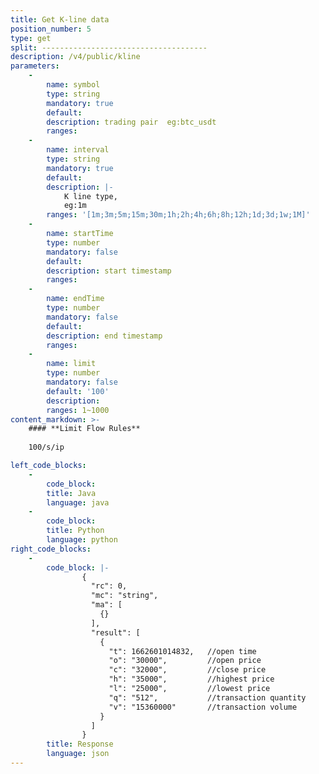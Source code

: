 ```yaml
---
title: Get K-line data
position_number: 5
type: get
split: -------------------------------------
description: /v4/public/kline
parameters:
    -
        name: symbol
        type: string
        mandatory: true
        default:
        description: trading pair  eg:btc_usdt
        ranges:
    -
        name: interval
        type: string
        mandatory: true
        default:
        description: |-
            K line type,
            eg:1m
        ranges: '[1m;3m;5m;15m;30m;1h;2h;4h;6h;8h;12h;1d;3d;1w;1M]'
    -
        name: startTime
        type: number
        mandatory: false
        default:
        description: start timestamp
        ranges:
    -
        name: endTime
        type: number
        mandatory: false
        default:
        description: end timestamp
        ranges:
    -
        name: limit
        type: number
        mandatory: false
        default: '100'
        description:
        ranges: 1~1000
content_markdown: >-
    #### **Limit Flow Rules**
    
    100/s/ip

left_code_blocks:
    -
        code_block:
        title: Java
        language: java
    -
        code_block:
        title: Python
        language: python
right_code_blocks:
    -
        code_block: |-
                {
                  "rc": 0,
                  "mc": "string",
                  "ma": [
                    {}
                  ],
                  "result": [
                    {
                      "t": 1662601014832,   //open time
                      "o": "30000",         //open price
                      "c": "32000",         //close price
                      "h": "35000",         //highest price
                      "l": "25000",         //lowest price
                      "q": "512",           //transaction quantity
                      "v": "15360000"       //transaction volume
                    }
                  ]
                }
        title: Response
        language: json
---
```

